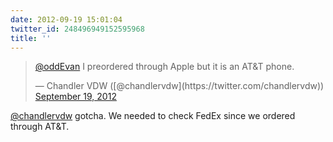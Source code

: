 ```yaml
---
date: 2012-09-19 15:01:04
twitter_id: 248496949152595968
title: ''
---
```


<blockquote class="twitter-tweet"><p lang="en" dir="ltr"><a href="https://twitter.com/oddEvan?ref_src=twsrc%5Etfw">@oddEvan</a> I preordered through Apple but it is an AT&amp;T phone.</p>&mdash; Chandler VDW ([@chandlervdw](https://twitter.com/chandlervdw)) <a href="https://twitter.com/chandlervdw/status/248496760559923200?ref_src=twsrc%5Etfw">September 19, 2012</a></blockquote>
<script async src="https://platform.twitter.com/widgets.js" charset="utf-8"></script>

[@chandlervdw](https://twitter.com/chandlervdw) gotcha. We needed to check FedEx since we ordered through AT&amp;T.

